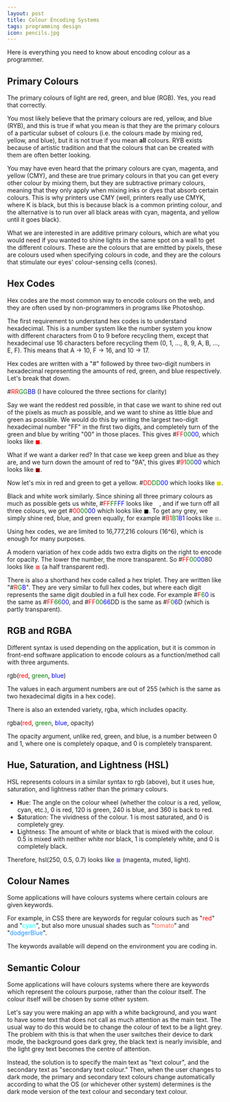```yaml
---
layout: post
title: Colour Encoding Systems
tags: programming design
icon: pencils.jpg
---
```

Here is everything you need to know about encoding colour as a programmer.

## Primary Colours
The primary colours of light are red, green, and blue (RGB). Yes, you read that correctly.

You most likely believe that the primary colours are red, yellow, and blue (RYB), and this is true if what you mean is that they are the primary colours of a particular subset of colours (i.e. the colours made by mixing red, yellow, and blue), but it is not true if you mean **all** colours. RYB exists because of artistic tradition and that the colours that can be created with them are often better looking.

You may have even heard that the primary colours are cyan, magenta, and yellow (CMY), and these are true primary colours in that you can get every other colour by mixing them, but they are subtractive primary colours, meaning that they only apply when mixing inks or dyes that absorb certain colours. This is why printers use CMY (well, printers really use CMYK, where K is black, but this is because black is a common printing colour, and the alternative is to run over all black areas with cyan, magenta, and yellow until it goes black).

What we are interested in are additive primary colours, which are what you would need if you wanted to shine lights in the same spot on a wall to get the different colours. These are the colours that are emitted by pixels, these are colours used when specifying colours in code, and they are the colours that stimulate our eyes' colour-sensing cells (cones).

## Hex Codes
Hex codes are the most common way to encode colours on the web, and they are often used by non-programmers in programs like Photoshop.

The first requirement to understand hex codes is to understand hexadecimal. This is a number system like the number system you know with different characters from 0 to 9 before recycling them, except that hexadecimal use 16 characters before recycling them (0, 1, ..., 8, 9, A, B, ..., E, F). This means that A -> 10, F -> 16, and 10 -> 17.

Hex codes are written with a "#" followed by three two-digit numbers in hexadecimal representing the amounts of red, green, and blue respectively. Let's break that down.

&#35;<span style="color: red">RR</span><span style="color: green">GG</span><span style="color: blue">BB</span> (I have coloured the three sections for clarity)

Say we want the reddest red possible, in that case we want to shine red out of the pixels as much as possible, and we want to shine as little blue and green as possible. We would do this by writing the largest two-digit hexadecimal number "FF" in the first two digits, and completely turn of the green and blue by writing "00" in those places. This gives #<span style="color: red">FF</span><span style="color: green">00</span><span style="color: blue">00</span>, which looks like <span style="color: red">◼</span>.

What if we want a darker red? In that case we keep green and blue as they are, and we turn down the amount of red to "9A", this gives #<span style="color: red">91</span><span style="color: green">00</span><span style="color: blue">00</span> which looks like <span style="color: #910000">◼</span>.

Now let's mix in red and green to get a yellow. #<span style="color: red">DD</span><span style="color: green">DD</span><span style="color: blue">00</span> which looks like <span style="color: #DDDD00">◼</span>.

Black and white work similarly. Since shining all three primary colours as much as possible gets us white, #<span style="color: red">FF</span><span style="color: green">FF</span><span style="color: blue">FF</span> looks like <span style="color: white">◼</span>, and if we turn off all three colours, we get #<span style="color: red">00</span><span style="color: green">00</span><span style="color: blue">00</span> which looks like <span style="color: black">◼</span>. To get any grey, we simply shine red, blue, and green equally, for example #<span style="color: red">B1</span><span style="color: green">B1</span><span style="color: blue">B1</span> looks like <span style="color: #B1B1B1B1">◼</span>.

Using hex codes, we are limited to 16,777,216 colours (16^6), which is enough for many purposes.

A modern variation of hex code adds two extra digits on the right to encode for opacity. The lower the number, the more transparent. So #<span style="color: red">FF</span><span style="color: green">00</span><span style="color: blue">00</span>80 looks like <span style="color: #FF000080">◼</span> (a half transparent red).

There is also a shorthand hex code called a hex triplet. They are written like "#<span style="color: red">R</span><span style="color: green">G</span><span style="color: blue">B</span>". They are very similar to full hex codes, but where each digit represents the same digit doubled in a full hex code. For example #<span style="color: red">F</span><span style="color: green">6</span><span style="color: blue">0</span> is the same as #<span style="color: red">FF</span><span style="color: green">66</span><span style="color: blue">00</span>, and #<span style="color: red">FF</span><span style="color: green">00</span><span style="color: blue">66</span>DD is the same as #<span style="color: red">F</span><span style="color: green">0</span><span style="color: blue">6</span>D (which is partly transparent).

## RGB and RGBA
Different syntax is used depending on the application, but it is common in front-end software application to encode colours as a function/method call with three arguments. 

rgb(<span style="color: red">red</span>, <span style="color: green">green</span>, <span style="color: blue">blue</span>)

The values in each argument numbers are out of 255 (which is the same as two hexadecimal digits in a hex code).

There is also an extended variety, rgba, which includes opacity.

rgba(<span style="color: red">red</span>, <span style="color: green">green</span>, <span style="color: blue">blue</span>, opacity)

The opacity argument, unlike red, green, and blue, is a number between 0 and 1, where one is completely opaque, and 0 is completely transparent.

## Hue, Saturation, and Lightness (HSL)
HSL represents colours in a similar syntax to rgb (above), but it uses hue, saturation, and lightness rather than the primary colours.
- **H**ue: The angle on the colour wheel (whether the colour is a red, yellow, cyan, etc.), 0 is red, 120 is green, 240 is blue, and 360 is back to red.
- **S**aturation: The vividness of the colour. 1 is most saturated, and 0 is completely grey.
- **L**ightness: The amount of white or black that is mixed with the colour. 0.5 is mixed with neither white nor black, 1 is completely white, and 0 is completely black.

Therefore, hsl(250, 0.5, 0.7) looks like <span style="color: hsl(250, 50%, 70%)">◼</span> (magenta, muted, light).

## Colour Names
Some applications will have colours systems where certain colours are given keywords.

For example, in CSS there are keywords for regular colours such as "<span style="color: red">red</span>" and "<span style="color: cyan">cyan</span>", but also more unusual shades such as "<span style="color: tomato">tomato</span>" and "<span style="color: dodgerBlue">dodgerBlue</span>".

The keywords available will depend on the environment you are coding in.

## Semantic Colour
Some applications will have colours systems where there are keywords which represent the colours purpose, rather than the colour itself. The colour itself will be chosen by some other system.

Let's say you were making an app with a white background, and you want to have some text that does not call as much attention as the main text. The usual way to do this would be to change the colour of text to be a light grey. The problem with this is that when the user switches their device to dark mode, the background goes dark grey, the black text is nearly invisible, and the light grey text becomes the centre of attention.

Instead, the solution is to specify the main text as "text colour", and the secondary text as "secondary text colour." Then, when the user changes to dark mode, the primary and secondary text colours change automatically according to what the OS (or whichever other system) determines is the dark mode version of the text colour and secondary text colour.